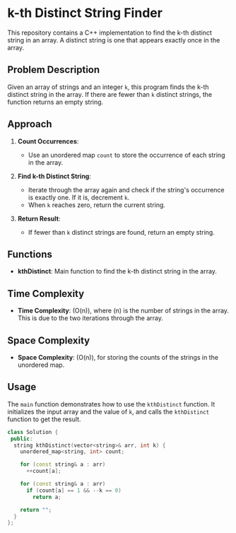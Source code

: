 # k-th Distinct String Finder

This repository contains a C++ implementation to find the k-th distinct string in an array. A distinct string is one that appears exactly once in the array.

## Problem Description

Given an array of strings and an integer `k`, this program finds the k-th distinct string in the array. If there are fewer than `k` distinct strings, the function returns an empty string.

## Approach

1. **Count Occurrences**:
   - Use an unordered map `count` to store the occurrence of each string in the array.

2. **Find k-th Distinct String**:
   - Iterate through the array again and check if the string's occurrence is exactly one. If it is, decrement `k`.
   - When `k` reaches zero, return the current string.

3. **Return Result**:
   - If fewer than `k` distinct strings are found, return an empty string.

## Functions

- **kthDistinct**: Main function to find the k-th distinct string in the array.

## Time Complexity

- **Time Complexity**: \(O(n)\), where \(n\) is the number of strings in the array. This is due to the two iterations through the array.

## Space Complexity

- **Space Complexity**: \(O(n)\), for storing the counts of the strings in the unordered map.

## Usage

The `main` function demonstrates how to use the `kthDistinct` function. It initializes the input array and the value of `k`, and calls the `kthDistinct` function to get the result.

```cpp
class Solution {
 public:
  string kthDistinct(vector<string>& arr, int k) {
    unordered_map<string, int> count;

    for (const string& a : arr)
      ++count[a];

    for (const string& a : arr)
      if (count[a] == 1 && --k == 0)
        return a;

    return "";
  }
};
